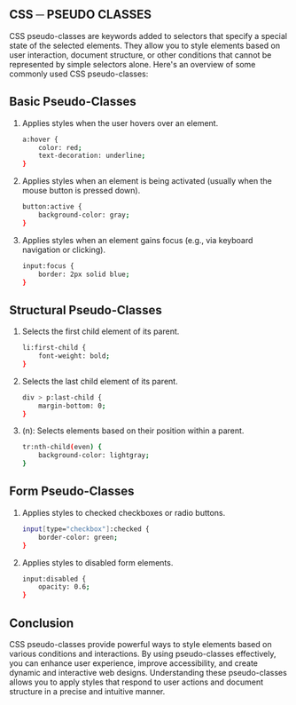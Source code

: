 ## CSS ─ PSEUDO CLASSES

CSS pseudo-classes are keywords added to selectors that specify a special state of the selected elements. They allow you to style elements based on user interaction, document structure, or other conditions that cannot be represented by simple selectors alone. Here's an overview of some commonly used CSS pseudo-classes:

## Basic Pseudo-Classes

1. Applies styles when the user hovers over an element.

    ```bash
    a:hover {
        color: red;
        text-decoration: underline;
    }
    ```

2. Applies styles when an element is being activated (usually when the mouse button is pressed down).

    ```bash
    button:active {
        background-color: gray;
    }
    ```

3. Applies styles when an element gains focus (e.g., via keyboard navigation or clicking).

    ```bash
    input:focus {
        border: 2px solid blue;
    }
    ```

## Structural Pseudo-Classes

1. Selects the first child element of its parent.

    ```bash
    li:first-child {
        font-weight: bold;
    }
    ```

2. Selects the last child element of its parent.

    ```bash
    div > p:last-child {
        margin-bottom: 0;
    }
    ```

3. (n): Selects elements based on their position within a parent.

    ```bash
    tr:nth-child(even) {
        background-color: lightgray;
    }
    ```

## Form Pseudo-Classes

1. Applies styles to checked checkboxes or radio buttons.

    ```bash
    input[type="checkbox"]:checked {
        border-color: green;
    }
    ```

2. Applies styles to disabled form elements.

    ```bash
    input:disabled {
        opacity: 0.6;
    }
    ```

## Conclusion

CSS pseudo-classes provide powerful ways to style elements based on various conditions and interactions. By using pseudo-classes effectively, you can enhance user experience, improve accessibility, and create dynamic and interactive web designs. Understanding these pseudo-classes allows you to apply styles that respond to user actions and document structure in a precise and intuitive manner.